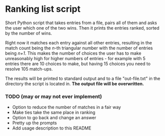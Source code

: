 # Ranking list script
Short Python script that takes entries from a file, pairs all of them and asks the user which one of the two wins. Then it prints the entries ranked, sorted by the number of wins.

Right now it matches each entry against all other entries, resulting in the match count being the *n*-th triangular number with the number of entries being *n+1*. This makes the number of choices the user has to make unreasonably high for higher numbers of entries - for example with 5 entries there are 10 choices to make, but having 15 choices you need to resolve 105 match-ups.

The results will be printed to standard output and to a file "out-file.txt" in the directory the script is located in. **The output file will be overwritten.** 

### TODO (may or may not ever implement)
* Option to reduce the number of matches in a fair way
* Make ties take the same place in ranking
* Option to go back and change an answer 
* Pretty up the prompts
* Add usage description to this README